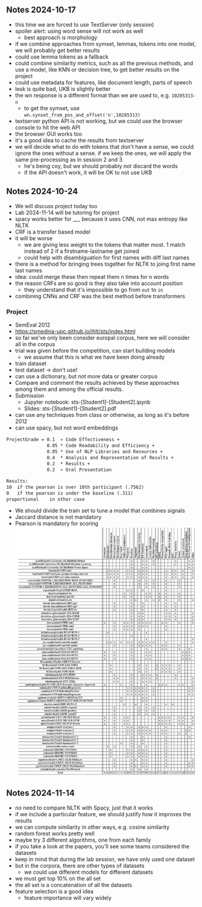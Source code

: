 ## Notes 2024-10-17

* this time we are forced to use TextServer (only session)
* spoiler alert: using word sense will not work as well
    * best approach is morphology
* if we combine approaches from symset, lemmas, tokens into one model, we will probably get better results
* could use lemma tokens as a fallback
* could combine similarity metrics, such as all the previous methods, and use a model, like KNN or decision tree, to get better results on the project
* could use metadata for features, like document length, parts of speech
* lesk is quite bad, UKB is slightly better
* the wn response is a different format than we are used to, e.g. `10285313-n`
    * to get the symset, use `wn.synset_from_pos_and_offset('n',10285313)`
* textserver python API is not working, but we could use the browser console to hit the web API
* the browser GUI works too
* it's a good idea to cache the results from textserver
* we will decide what to do with tokens that don't have a sense, we could ignore the ones without a sense. if we keep the ones, we will apply the same pre-processing as in session 2 and 3
    * he's being coy, but we should probably not discard the words
    * if the API doesn't work, it will be OK to not use UKB

## Notes 2024-10-24

* We will discuss project today too
* Lab 2024-11-14 will be tutoring for project
* spacy works better for ___ because it uses CNN, not max entropy like NLTK
* CRF is a transfer based model
* it will be worse
    * we are giving less weight to the tokens that matter most. 1 match instead of 2 if a firstname-lastname get joined
    * could help with disambiguation for first names with diff last names
* there is a method for bringing trees together for NLTK to joing first name last names
* idea: could merge these then repeat them n times for n words
* the reason CRFs are so good is they also take into account position
    * they understand that it's impossible to go from `out` to `in` 
* combining CNNs and CRF was the best method before transformers

### Project

* SemEval 2012
* https://smedina-upc.github.io/ihlt/sts/index.html
* so far we've only been consider europal corpus, here we will consider all in the corpus
* trial was given before the competition, can start building models
    * we assume that this is what we have been doing already
* train dataset 
* test dataset -> don't use!
* can use a dictionary, but not more data or greater corpus
* Compare and comment the results achieved by these approaches among them and among the official results.
* Submission
    * Jupyter notebook: sts-[Student1]-[Student2].ipynb
    * Slides: sts-[Student1]-[Student2].pdf
* can use any techniques from class or otherwise, as long as it's before 2012
* can use spacy, but not word embeddings
```
ProjectGrade = 0.1  ∗ Code Effectiveness +
               0.05 * Code Readability and Efficiency +
               0.05 * Use of NLP Libraries and Resources +
               0.4  * Analysis and Representation of Results +
               0.2  * Results + 
               0.2  ∗ Oral Presentation
```
```
Results: 
10	if the pearson is over 10th participant (.7562)
0	if the pearson is under the baseline (.311)
proportional	in other case
```

* We should divide the train set to tune a model that combines signals
* Jaccard distance is not mandatory
* Pearson is mandatory for scoring
![alt text](<Screenshot 2024-10-24 at 3.53.33 PM.png>)

## Notes 2024-11-14

* no need to compare NLTK with Spacy, just that it works
* if we include a particular feature, we should justify how it improves the results
* we can compute similarity in other ways, e.g. cosine similarity
* random forest works pretty well
* maybe try 3 different algorithms, one from each family
* if you take a look at the papers, you'll see some teams considered the datasets
* keep in mind that during the lab session, we have only used one dataset
* but in the corpora, there are other types of datasets
   * we could use different models for different datasets
* we must get top 10% on the all set
* the all set is a concatenation of all the datasets
* feature selection is a good idea
   * feature importance will vary widely